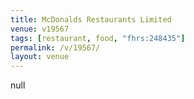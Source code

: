 ```yaml
---
title: McDonalds Restaurants Limited
venue: v19567
tags: [restaurant, food, "fhrs:248435"]
permalink: /v/19567/
layout: venue
---
```

null